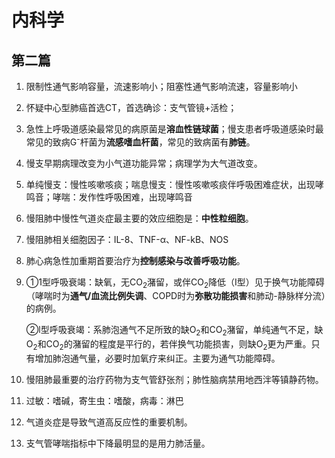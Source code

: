 <h1 id="内科学">内科学</h1>
<h2 id="第二篇">第二篇</h2> <ol type="1">
<li><p>限制性通气影响容量，流速影响小；阻塞性通气影响流速，容量影响小</p></li>
<li><p>怀疑中心型肺癌首选CT，首选确诊：支气管镜+活检；</p></li>
<li><p>急性上呼吸道感染最常见的病原菌是<strong><span class="underline">溶血性链球菌</span></strong>；慢支患者呼吸道感染时最常见的致病G<sup>-</sup>杆菌为<strong><span class="underline">流感嗜血杆菌</span></strong>，常见的致病菌有<strong><span class="underline">肺链</span></strong>。</p></li>
<li><p>慢支早期病理改变为小气道功能异常；病理学为大气道改变。</p></li>
<li><p>单纯慢支：慢性咳嗽咳痰；喘息慢支：慢性咳嗽咳痰伴呼吸困难症状，出现哮鸣音；哮喘：发作性呼吸困难，出现哮鸣音</p></li>
<li><p>慢阻肺中慢性气道炎症最主要的效应细胞是：<strong><span class="underline">中性粒细胞</span></strong>。</p></li>
<li><p>慢阻肺相关细胞因子：IL-8、TNF-α、NF-kB、NOS</p></li>
<li><p>肺心病急性加重期首要治疗为<strong><span class="underline">控制感染与改善呼吸功能</span></strong>。</p></li>
<li><p>①1型呼吸衰竭：缺氧，无CO<sub>2</sub>潴留，或伴CO<sub>2</sub>降低（I型）见于换气功能障碍（哮喘时为<strong><span class="underline">通气/血流比例失调</span></strong>、COPD时为<strong><span class="underline">弥散功能损害</span></strong>和肺动-静脉样分流）的病例。</p>
    <p>②l型呼吸衰竭：系肺泡通气不足所致的缺O<sub>2</sub>和CO<sub>2</sub>潴留，单纯通气不足，缺O<sub>2</sub>和CO<sub>2</sub>的潴留的程度是平行的，若伴换气功能损害，则缺O<sub>2</sub>更为严重。只有增加肺泡通气量，必要时加氧疗来纠正。主要为通气功能障碍。</p></li>
</ol> 
<ol start="10" type="1">
<li><p>慢阻肺最重要的治疗药物为支气管舒张剂；肺性脑病禁用地西泮等镇静药物。</p></li>
<li><p>过敏：嗜碱，寄生虫：嗜酸，病毒：淋巴</p></li>
<li><p>气道炎症是导致气道高反应性的重要机制。</p></li>
<li><p>支气管哮喘指标中下降最明显的是用力肺活量。</p></li> </ol> </body>
</html>
